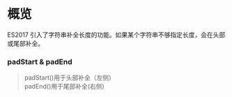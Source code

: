 # 概览
ES2017 引入了字符串补全长度的功能。如果某个字符串不够指定长度，会在头部或尾部补全。


### padStart & padEnd
> padStart()用于头部补全（左侧）  
> padEnd()用于尾部补全(右侧)
